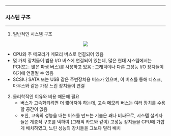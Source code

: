 -----
### 시스템 구조
-----
1. 일반적인 시스템 구조
<div align="center">
<img src="https://github.com/user-attachments/assets/6dccc378-e903-42a1-bfe7-b5c285ac8ca3">
</div>

   - CPU와 주 메모리가 메모리 버스로 연결되어 있음
   - 몇 가지 장치들이 범용 I/O 버스에 연결되어 있는데, 많은 현대 시스템에서는 PCI(또는 많은 파생 버스)를 사용하고 있음 : 그래픽이나 다른 고성능 I/O 장치들이 여기에 연결될 수 있음
   - SCSI나 SATA 또는 USB 같은 주변장치용 버스가 있으며, 이 버스를 통해 디스크, 마우스와 같은 가장 느린 장치들이 연결

2. 물리학적인 이유와 비용 때문에 필요
   - 버스가 고속화되려면 더 짧아져야 하는데, 고속 메모리 버스는 여러 장치를 수용할 공간이 없음
   - 또한, 고속의 성능을 내는 버스를 만드는 기술은 꽤나 비싸므로, 시스템 설계자들은 계층적 구조를 택하여 (그래픽 카드와 같이) 고성능 장치들을 CPU에 가깝게 배치하였고, 느린 성능의 장치들을 그보다 멀리 배치

 
